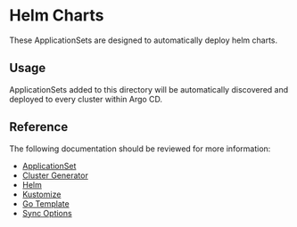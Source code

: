 # Helm Charts

These ApplicationSets are designed to automatically deploy helm charts.

## Usage

ApplicationSets added to this directory will be automatically discovered and deployed to every cluster within Argo CD.

## Reference

The following documentation should be reviewed for more information:

- [ApplicationSet](https://argo-cd.readthedocs.io/en/latest/operator-manual/applicationset/)
- [Cluster Generator](https://argo-cd.readthedocs.io/en/latest/operator-manual/applicationset/Generators-Cluster/)
- [Helm](https://argo-cd.readthedocs.io/en/latest/user-guide/helm/)
- [Kustomize](https://argo-cd.readthedocs.io/en/latest/user-guide/kustomize/)
- [Go Template](https://argo-cd.readthedocs.io/en/latest/operator-manual/applicationset/GoTemplate/)
- [Sync Options](https://argo-cd.readthedocs.io/en/latest/user-guide/sync-options/)
